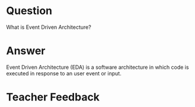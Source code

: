 # Question

What is Event Driven Architecture?

# Answer

Event Driven Architecture (EDA) is a software architecture in which code is executed in response to an user event or input.

# Teacher Feedback
